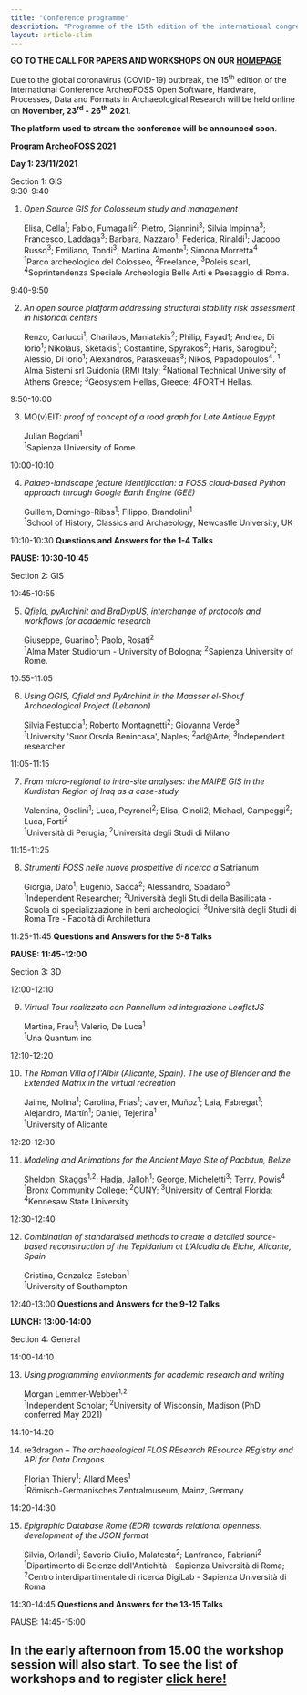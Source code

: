 ```yaml
---
title: "Conference programme"
description: "Programme of the 15th edition of the international congress ArcheoFOSS: open software, hardware, processes, data, and formats in archaeological research"
layout: article-slim
---
```


**GO TO THE CALL FOR PAPERS AND WORKSHOPS ON OUR [HOMEPAGE](./index)**

Due to the global coronavirus (COVID-19) outbreak, the 15<sup>th</sup> edition of the
International Conference ArcheoFOSS Open Software, Hardware, Processes,
Data and Formats in Archaeological Research will be held online on
**November, 23<sup>rd</sup> - 26<sup>th</sup> 2021**.

**The platform used to stream the conference will be announced soon**.

**Program ArcheoFOSS 2021**

**Day 1: 23/11/2021**

Section 1: GIS  
9:30-9:40

1. _Open Source GIS for Colosseum study and management_

   Elisa, Cella<sup>1</sup>; Fabio, Fumagalli<sup>2</sup>; Pietro, Giannini<sup>3</sup>; Silvia Impinna<sup>3</sup>; Francesco, Laddaga<sup>3</sup>; Barbara, Nazzaro<sup>1</sup>; Federica, Rinaldi<sup>1</sup>; Jacopo, Russo<sup>3</sup>; Emiliano, Tondi<sup>3</sup>; Martina Almonte<sup>1</sup>; Simona Morretta<sup>4</sup>  
   <sup>1</sup>Parco archeologico del Colosseo, <sup>2</sup>Freelance, <sup>3</sup>Poleis scarl, <sup>4</sup>Soprintendenza Speciale Archeologia Belle Arti e Paesaggio di Roma.

9:40-9:50

2. _An open source platform addressing structural stability risk assessment in historical centers_

   Renzo, Carlucci<sup>1</sup>; Charilaos, Maniatakis<sup>2</sup>; Philip, Fayad1; Andrea, Di Iorio<sup>1</sup>; Nikolaus, Sketakis<sup>1</sup>; Costantine, Spyrakos<sup>2</sup>; Haris, Saroglou<sup>2</sup>; Alessio, Di Iorio<sup>1</sup>; Alexandros, Paraskeuas<sup>3</sup>; Nikos, Papadopoulos<sup>4</sup>.
   <sup>1</sup>  
   Alma Sistemi srl Guidonia (RM) Italy; <sup>2</sup>National Technical University of Athens Greece; <sup>3</sup>Geosystem Hellas, Greece; 4FORTH Hellas.

9:50-10:00

3. MO(v)EIT: _proof of concept of a road graph for Late Antique Egypt_

   Julian Bogdani<sup>1</sup>  
   <sup>1</sup>Sapienza University of Rome.

10:00-10:10

4. _Palaeo-landscape feature identification: a FOSS cloud-based Python approach through Google Earth Engine (GEE)_

   Guillem, Domingo-Ribas<sup>1</sup>; Filippo, Brandolini<sup>1</sup>  
   <sup>1</sup>School of History, Classics and Archaeology, Newcastle University, UK

10:10-10:30
**Questions and Answers for the 1-4 Talks**

**PAUSE: 10:30-10:45**

Section 2: GIS

10:45-10:55

5. _Qfield, pyArchinit and BraDypUS, interchange of protocols and workflows for academic research_

   Giuseppe, Guarino<sup>1</sup>; Paolo, Rosati<sup>2</sup>  
   <sup>1</sup>Alma Mater Studiorum - University of Bologna; <sup>2</sup>Sapienza University of Rome.

10:55-11:05

6. _Using QGIS, Qfield and PyArchinit in the Maasser el-Shouf Archaeological Project (Lebanon)_

   Silvia Festuccia<sup>1</sup>; Roberto Montagnetti<sup>2</sup>; Giovanna Verde<sup>3</sup>  
   <sup>1</sup>University 'Suor Orsola Benincasa', Naples; <sup>2</sup>ad@Arte; <sup>3</sup>Independent researcher

11:05-11:15

7. _From micro-regional to intra-site analyses: the MAIPE GIS in the Kurdistan Region of Iraq as a case-study_

   Valentina, Oselini<sup>1</sup>; Luca, Peyronel<sup>2</sup>; Elisa, Ginoli2; Michael, Campeggi<sup>2</sup>; Luca, Forti<sup>2</sup>  
   <sup>1</sup>Università di Perugia; <sup>2</sup>Università degli Studi di Milano

11:15-11:25

8. _Strumenti FOSS nelle nuove prospettive di ricerca a_ Satrianum

   Giorgia, Dato<sup>1</sup>; Eugenio, Saccà<sup>2</sup>; Alessandro, Spadaro<sup>3</sup>  
   <sup>1</sup>Independent Researcher; <sup>2</sup>Università degli Studi della Basilicata - Scuola di specializzazione in beni archeologici; <sup>3</sup>Università degli Studi di Roma Tre - Facoltà di Architettura

11:25-11:45
**Questions and Answers for the 5-8 Talks**

**PAUSE: 11:45-12:00**

Section 3: 3D

12:00-12:10

9. _Virtual Tour realizzato con Pannellum ed integrazione LeafletJS_

   Martina, Frau<sup>1</sup>; Valerio, De Luca<sup>1</sup>  
   <sup>1</sup>Una Quantum inc

12:10-12:20

10. _The Roman Villa of l'Albir (Alicante, Spain). The use of Blender and the Extended Matrix in the virtual recreation_

    Jaime, Molina<sup>1</sup>; Carolina, Frías<sup>1</sup>; Javier, Muñoz<sup>1</sup>; Laia, Fabregat<sup>1</sup>; Alejandro, Martín<sup>1</sup>; Daniel, Tejerina<sup>1</sup>  
    <sup>1</sup>University of Alicante

12:20-12:30

11. _Modeling and Animations for the Ancient Maya Site of Pacbitun, Belize_

    Sheldon, Skaggs<sup>1</sup><sup>,</sup><sup>2</sup>; Hadja, Jalloh<sup>1</sup>; George, Micheletti<sup>3</sup>; Terry, Powis<sup>4</sup>  
    <sup>1</sup>Bronx Community College; <sup>2</sup>CUNY; <sup>3</sup>University of Central Florida; <sup>4</sup>Kennesaw State University

12:30-12:40

12. _Combination of standardised methods to create a detailed source-based reconstruction of the Tepidarium at L’Alcudia de Elche, Alicante, Spain_

    Cristina, Gonzalez-Esteban<sup>1</sup>  
     <sup>1</sup>University of Southampton

12:40-13:00
**Questions and Answers for the 9-12 Talks**

**LUNCH: 13:00-14:00**

Section 4: General

14:00-14:10

13. _Using programming environments for academic research and writing_

    Morgan Lemmer-Webber<sup>1</sup><sup>,</sup><sup>2</sup>  
    <sup>1</sup>Independent Scholar; <sup>2</sup>University of Wisconsin, Madison (PhD conferred May 2021)

14:10-14:20

14. re3dragon – _The archaeological FLOS REsearch REsource REgistry and API for Data Dragons_

    Florian Thiery<sup>1</sup>; Allard Mees<sup>1</sup>  
    <sup>1</sup>Römisch-Germanisches Zentralmuseum, Mainz, Germany

14:20-14:30

15. _Epigraphic Database Rome (EDR) towards relational openness: development of the JSON format_

    Silvia, Orlandi<sup>1</sup>; Saverio Giulio, Malatesta<sup>2</sup>; Lanfranco, Fabriani<sup>2</sup>  
    <sup>1</sup>Dipartimento di Scienze dell'Antichità - Sapienza Università di Roma; <sup>2</sup>Centro interdipartimentale di ricerca DigiLab - Sapienza Università di Roma

14:30-14:45
**Questions and Answers for the 13-15 Talks**

PAUSE: 14:45-15:00

## In the early afternoon from 15.00 the workshop session will also start. To see the list of workshops and to register [click here!](https://2021.archeofoss.org/workshops)
